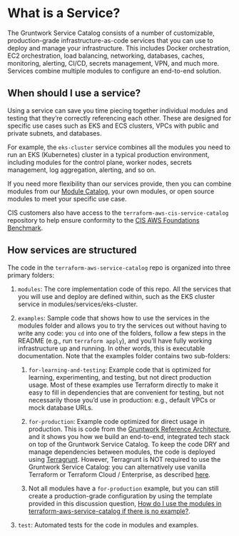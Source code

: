 # What is a Service?

The Gruntwork Service Catalog consists of a number of customizable, production-grade infrastructure-as-code services that you can use to deploy and manage your infrastructure. This includes Docker orchestration, EC2 orchestration, load balancing, networking, databases, caches, monitoring, alerting, CI/CD, secrets management, VPN, and much more. Services combine multiple modules to configure an end-to-end solution.

## When should I use a service?

Using a service can save you time piecing together individual modules and testing that they’re correctly referencing each other. These are designed for specific use cases such as EKS and ECS clusters, VPCs with public and private subnets, and databases. 

For example, the `eks-cluster` service combines all the modules you need to run an EKS (Kubernetes) cluster in a typical production environment, including modules for the control plane, worker nodes, secrets management, log aggregation, alerting, and so on.

If you need more flexibility than our services provide, then you can combine modules from our [Module Catalog](/iac/overview/modules), your own modules, or open source modules to meet your specific use case.

CIS customers also have access to the `terraform-aws-cis-service-catalog` repository to help ensure conformity to the [CIS AWS Foundations Benchmark](https://gruntwork.io/achieve-compliance/).

## How services are structured

The code in the `terraform-aws-service-catalog` repo is organized into three primary folders:

1. `modules`: The core implementation code of this repo. All the services that you will use and deploy are defined within, such as the EKS cluster service in modules/services/eks-cluster.

1. `examples`: Sample code that shows how to use the services in the modules folder and allows you to try the services out without having to write any code: you `cd` into one of the folders, follow a few steps in the README (e.g., run `terraform apply`), and you’ll have fully working infrastructure up and running. In other words, this is executable documentation. Note that the examples folder contains two sub-folders:

    1. `for-learning-and-testing`: Example code that is optimized for learning, experimenting, and testing, but not
      direct production usage. Most of these examples use Terraform directly to make it easy to fill in dependencies
      that are convenient for testing, but not necessarily those you’d use in production: e.g., default VPCs or mock
      database URLs.

    1. `for-production`: Example code optimized for direct usage in production. This is code from the [Gruntwork Reference
      Architecture](https://gruntwork.io/reference-architecture/), and it shows you how we build an end-to-end,
      integrated tech stack on top of the Gruntwork Service Catalog. To keep the code DRY and manage dependencies
      between modules, the code is deployed using [Terragrunt](https://terragrunt.gruntwork.io/). However, Terragrunt
      is NOT required to use the Gruntwork Service Catalog: you can alternatively use vanilla Terraform or Terraform
      Cloud / Enterprise, as described [here](https://docs.gruntwork.io/reference/services/intro/deploy-new-infrastructure#how-to-deploy-terraform-code-from-the-service-catalog).

    1. Not all modules have a `for-production` example, but you can still create a production-grade configuration by 
       using the template provided in this discussion question, [How do I use the modules in terraform-aws-service-catalog
       if there is no example?](https://github.com/gruntwork-io/knowledge-base/discussions/360#discussioncomment-25705480).

1. `test`: Automated tests for the code in modules and examples.

<!-- ##DOCS-SOURCER-START
{
  "sourcePlugin": "local-copier",
  "hash": "dcf834bb383d07dda3a7ea2abd0c09e4"
}
##DOCS-SOURCER-END -->
